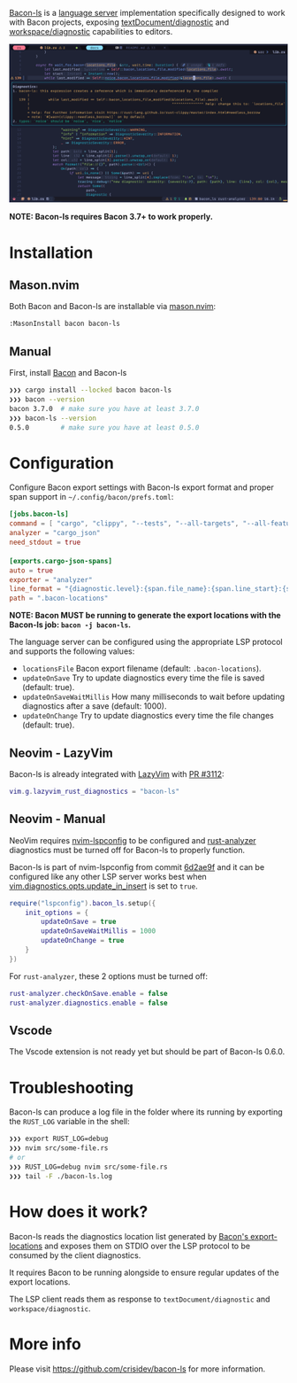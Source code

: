 [Bacon-ls](https://github.com/crisidev/bacon-ls) is a [language server](https://en.wikipedia.org/wiki/Language_Server_Protocol) implementation specifically designed to work with Bacon projects,
 exposing [textDocument/diagnostic](https://microsoft.github.io/language-server-protocol/specification#textDocument_diagnostic) and [workspace/diagnostic](https://microsoft.github.io/language-server-protocol/specification#workspace_diagnostic) capabilities to editors.

![bacon-ls](img/bacon-ls.png)

**NOTE: Bacon-ls requires Bacon 3.7+ to work properly.**

# Installation

## Mason.nvim

Both Bacon and Bacon-ls are installable via [mason.nvim](https://github.com/williamboman/mason.nvim):

```bash
:MasonInstall bacon bacon-ls
```

## Manual

First, install [Bacon](../#installation) and Bacon-ls

```bash
❯❯❯ cargo install --locked bacon bacon-ls
❯❯❯ bacon --version
bacon 3.7.0  # make sure you have at least 3.7.0
❯❯❯ bacon-ls --version
0.5.0        # make sure you have at least 0.5.0
```

# Configuration

Configure Bacon export settings with Bacon-ls export format and proper span support in `~/.config/bacon/prefs.toml`:

```toml
[jobs.bacon-ls]
command = [ "cargo", "clippy", "--tests", "--all-targets", "--all-features", "--message-format", "json-diagnostic-rendered-ansi" ]
analyzer = "cargo_json"
need_stdout = true

[exports.cargo-json-spans]
auto = true
exporter = "analyzer"
line_format = "{diagnostic.level}:{span.file_name}:{span.line_start}:{span.line_end}:{span.column_start}:{span.column_end}:{diagnostic.message}"
path = ".bacon-locations"
```

**NOTE: Bacon MUST be running to generate the export locations with the Bacon-ls job: `bacon -j bacon-ls`.**

The language server can be configured using the appropriate LSP protocol and
supports the following values:

- `locationsFile` Bacon export filename (default: `.bacon-locations`).
- `updateOnSave` Try to update diagnostics every time the file is saved (default: true).
- `updateOnSaveWaitMillis` How many milliseconds to wait before updating diagnostics after a save (default: 1000).
- `updateOnChange` Try to update diagnostics every time the file changes (default: true).

## Neovim - LazyVim

Bacon-ls is already integrated with [LazyVim](https://lazyvim.org) with [PR #3112](https://github.com/LazyVim/LazyVim/pull/3212):

```lua
vim.g.lazyvim_rust_diagnostics = "bacon-ls"
```

## Neovim - Manual

NeoVim requires [nvim-lspconfig](https://github.com/neovim/nvim-lspconfig/) to be configured
and [rust-analyzer](https://rust-analyzer.github.io/) diagnostics must be turned off for Bacon-ls
to properly function.

Bacon-ls is part of nvim-lspconfig from commit
[6d2ae9f](https://github.com/neovim/nvim-lspconfig/commit/6d2ae9fdc3111a6e8fd5db2467aca11737195a30)
and it can be configured like any other LSP server works best when
[vim.diagnostics.opts.update_in_insert](https://neovim.io/doc/user/diagnostic.html#vim.diagnostic.Opts)
is set to `true`.

```lua
require("lspconfig").bacon_ls.setup({
    init_options = {
        updateOnSave = true
        updateOnSaveWaitMillis = 1000
        updateOnChange = true
    }
})
```

For `rust-analyzer`, these 2 options must be turned off:

```lua
rust-analyzer.checkOnSave.enable = false
rust-analyzer.diagnostics.enable = false
```

## Vscode

The Vscode extension is not ready yet but should be part of Bacon-ls 0.6.0.

# Troubleshooting

Bacon-ls can produce a log file in the folder where its running by exporting the `RUST_LOG` variable in the shell:

```bash
❯❯❯ export RUST_LOG=debug
❯❯❯ nvim src/some-file.rs
# or
❯❯❯ RUST_LOG=debug nvim src/some-file.rs
❯❯❯ tail -F ./bacon-ls.log
```

# How does it work?

Bacon-ls reads the diagnostics location list generated
by [Bacon's export-locations](../config/#exports)
and exposes them on STDIO over the LSP protocol to be consumed
by the client diagnostics.

It requires Bacon to be running alongside
to ensure regular updates of the export locations.

The LSP client reads them as response to `textDocument/diagnostic` and `workspace/diagnostic`.

# More info

Please visit https://github.com/crisidev/bacon-ls for more information.
